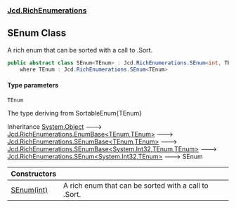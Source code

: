 ### [Jcd.RichEnumerations](Jcd.RichEnumerations.md 'Jcd.RichEnumerations')

## SEnum<TEnum> Class

A rich enum that can be sorted with a call to .Sort.

```csharp
public abstract class SEnum<TEnum> : Jcd.RichEnumerations.SEnum<int, TEnum>
    where TEnum : Jcd.RichEnumerations.SEnum<TEnum>
```
#### Type parameters

<a name='Jcd.RichEnumerations.SEnum_TEnum_.TEnum'></a>

`TEnum`

The type deriving from SortableEnum{TEnum}

Inheritance [System.Object](https://docs.microsoft.com/en-us/dotnet/api/System.Object 'System.Object') &#129106; [Jcd.RichEnumerations.EnumBase&lt;](Jcd.RichEnumerations.EnumBase_TEnumeration,TEnumeratedItem_.md 'Jcd.RichEnumerations.EnumBase<TEnumeration,TEnumeratedItem>')[TEnum](Jcd.RichEnumerations.SEnum_TEnum_.md#Jcd.RichEnumerations.SEnum_TEnum_.TEnum 'Jcd.RichEnumerations.SEnum<TEnum>.TEnum')[,](Jcd.RichEnumerations.EnumBase_TEnumeration,TEnumeratedItem_.md 'Jcd.RichEnumerations.EnumBase<TEnumeration,TEnumeratedItem>')[TEnum](Jcd.RichEnumerations.SEnum_TEnum_.md#Jcd.RichEnumerations.SEnum_TEnum_.TEnum 'Jcd.RichEnumerations.SEnum<TEnum>.TEnum')[&gt;](Jcd.RichEnumerations.EnumBase_TEnumeration,TEnumeratedItem_.md 'Jcd.RichEnumerations.EnumBase<TEnumeration,TEnumeratedItem>') &#129106; [Jcd.RichEnumerations.SEnumBase&lt;](Jcd.RichEnumerations.SEnumBase_TEnumeration,TEnumeratedItem_.md 'Jcd.RichEnumerations.SEnumBase<TEnumeration,TEnumeratedItem>')[TEnum](Jcd.RichEnumerations.SEnum_TEnum_.md#Jcd.RichEnumerations.SEnum_TEnum_.TEnum 'Jcd.RichEnumerations.SEnum<TEnum>.TEnum')[,](Jcd.RichEnumerations.SEnumBase_TEnumeration,TEnumeratedItem_.md 'Jcd.RichEnumerations.SEnumBase<TEnumeration,TEnumeratedItem>')[TEnum](Jcd.RichEnumerations.SEnum_TEnum_.md#Jcd.RichEnumerations.SEnum_TEnum_.TEnum 'Jcd.RichEnumerations.SEnum<TEnum>.TEnum')[&gt;](Jcd.RichEnumerations.SEnumBase_TEnumeration,TEnumeratedItem_.md 'Jcd.RichEnumerations.SEnumBase<TEnumeration,TEnumeratedItem>') &#129106; [Jcd.RichEnumerations.SEnumBase&lt;](Jcd.RichEnumerations.SEnumBase_TValue,TEnumeration,TEnumeratedItem_.md 'Jcd.RichEnumerations.SEnumBase<TValue,TEnumeration,TEnumeratedItem>')[System.Int32](https://docs.microsoft.com/en-us/dotnet/api/System.Int32 'System.Int32')[,](Jcd.RichEnumerations.SEnumBase_TValue,TEnumeration,TEnumeratedItem_.md 'Jcd.RichEnumerations.SEnumBase<TValue,TEnumeration,TEnumeratedItem>')[TEnum](Jcd.RichEnumerations.SEnum_TEnum_.md#Jcd.RichEnumerations.SEnum_TEnum_.TEnum 'Jcd.RichEnumerations.SEnum<TEnum>.TEnum')[,](Jcd.RichEnumerations.SEnumBase_TValue,TEnumeration,TEnumeratedItem_.md 'Jcd.RichEnumerations.SEnumBase<TValue,TEnumeration,TEnumeratedItem>')[TEnum](Jcd.RichEnumerations.SEnum_TEnum_.md#Jcd.RichEnumerations.SEnum_TEnum_.TEnum 'Jcd.RichEnumerations.SEnum<TEnum>.TEnum')[&gt;](Jcd.RichEnumerations.SEnumBase_TValue,TEnumeration,TEnumeratedItem_.md 'Jcd.RichEnumerations.SEnumBase<TValue,TEnumeration,TEnumeratedItem>') &#129106; [Jcd.RichEnumerations.SEnum&lt;](Jcd.RichEnumerations.SEnum_TValue,TEnum_.md 'Jcd.RichEnumerations.SEnum<TValue,TEnum>')[System.Int32](https://docs.microsoft.com/en-us/dotnet/api/System.Int32 'System.Int32')[,](Jcd.RichEnumerations.SEnum_TValue,TEnum_.md 'Jcd.RichEnumerations.SEnum<TValue,TEnum>')[TEnum](Jcd.RichEnumerations.SEnum_TEnum_.md#Jcd.RichEnumerations.SEnum_TEnum_.TEnum 'Jcd.RichEnumerations.SEnum<TEnum>.TEnum')[&gt;](Jcd.RichEnumerations.SEnum_TValue,TEnum_.md 'Jcd.RichEnumerations.SEnum<TValue,TEnum>') &#129106; SEnum<TEnum>

| Constructors | |
| :--- | :--- |
| [SEnum(int)](Jcd.RichEnumerations.SEnum_TEnum_.SEnum(int).md 'Jcd.RichEnumerations.SEnum<TEnum>.SEnum(int)') | A rich enum that can be sorted with a call to .Sort. |
